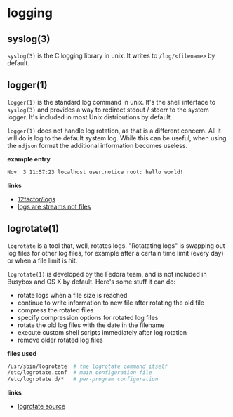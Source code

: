 # logging

## syslog(3)
`syslog(3)` is the C logging library in unix. It writes to `/log/<filename>` by
default.

## logger(1)
`logger(1)` is the standard log command in unix. It's the shell interface to
`syslog(3)` and provides a way to redirect stdout / stderr to the system
logger. It's included in most Unix distributions by default.

`logger(1)` does not handle log rotation, as that is a different concern. All
it will do is log to the default system log. While this can be useful, when
using the `ndjson` format the additional information becomes useless.

__example entry__
```txt
Nov  3 11:57:23 localhost user.notice root: hello world!
```
__links__
- [12factor/logs](http://12factor.net/logs)
- [logs are streams not files](http://adam.herokuapp.com/past/2011/4/1/logs_are_streams_not_files/)

## logrotate(1)
`logrotate` is a tool that, well, rotates logs. "Rotatating logs" is swapping
out log files for other log files, for example after a certain time limit
(every day) or when a file limit is hit.

`logrotate(1)` is developed by the Fedora team, and is not included in Busybox
and OS X by default. Here's some stuff it can do:
- rotate logs when a file size is reached
- continue to write information to new file after rotating the old file
- compress the rotated files
- specify compression options for rotated log files
- rotate the old log files with the date in the filename
- execute custom shell scripts immediately after log rotation
- remove older rotated log files

__files used__
```sh
/usr/sbin/logrotate  # the logrotate command itself
/etc/logrotate.conf  # main configuration file
/etc/logrotate.d/*   # per-program configuration
```

__links__
- [logrotate source](https://github.com/logrotate/logrotate)

